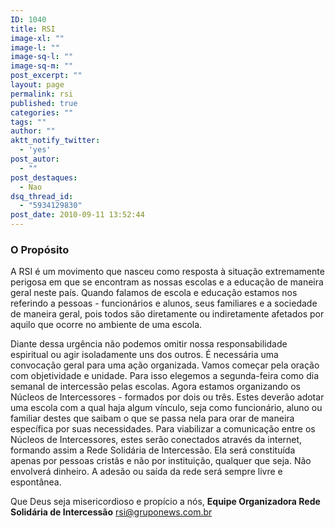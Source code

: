 ```yaml
---
ID: 1040
title: RSI
image-xl: ""
image-l: ""
image-sq-l: ""
image-sq-m: ""
post_excerpt: ""
layout: page
permalink: rsi
published: true
categories: ""
tags: ""
author: ""
aktt_notify_twitter:
  - 'yes'
post_autor:
  - ""
post_destaques:
  - Nao
dsq_thread_id:
  - "5934129830"
post_date: 2010-09-11 13:52:44
---
```

<h3>O Propósito</h3>
A RSI é um movimento que nasceu como resposta à situação  extremamente perigosa em que se encontram as nossas escolas e a educação  de maneira geral neste país. Quando falamos de escola e educação  estamos nos referindo a pessoas - funcionários e alunos, seus familiares  e a sociedade de maneira geral, pois todos são diretamente ou  indiretamente afetados por aquilo que ocorre no ambiente de uma escola.

Diante dessa urgência não podemos omitir nossa  responsabilidade espiritual ou agir isoladamente uns dos outros. É  necessária uma convocação geral para uma ação organizada. Vamos começar  pela oração com objetividade e unidade. Para isso elegemos a  segunda-feira como dia semanal de intercessão pelas escolas. Agora  estamos organizando os Núcleos de Intercessores - formados por dois ou  três. Estes deverão adotar uma escola com a qual haja algum vínculo,  seja como funcionário, aluno ou familiar destes que saibam o que se  passa nela para orar de maneira específica por suas necessidades. Para  viabilizar a comunicação entre os Núcleos de Intercessores, estes serão  conectados através da internet, formando assim a Rede Solidária de  Intercessão. Ela será constituída apenas por pessoas cristãs e não por  instituição, qualquer que seja. Não envolverá dinheiro. A adesão ou  saída da rede será sempre livre e espontânea.

Que Deus seja misericordioso e propício a nós,
<strong>Equipe Organizadora
Rede Solidária de Intercessão</strong>
<a href="mailto:rsi@gruponews.com.br">rsi@gruponews.com.br</a>